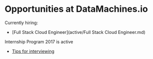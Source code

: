 # Opportunities at DataMachines.io

Currently hiring:
* [Full Stack Cloud Engineer](active/Full Stack Cloud Engineer.md)

Internship Program 2017 is active
* [Tips for interviewing](tips.md)

